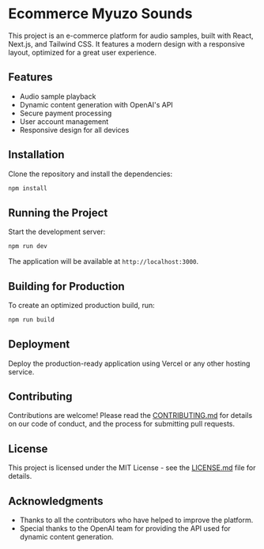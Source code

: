 # Ecommerce Myuzo Sounds

This project is an e-commerce platform for audio samples, built with React, Next.js, and Tailwind CSS. It features a modern design with a responsive layout, optimized for a great user experience.

## Features

- Audio sample playback
- Dynamic content generation with OpenAI's API
- Secure payment processing
- User account management
- Responsive design for all devices

## Installation

Clone the repository and install the dependencies:

```bash
npm install
```

## Running the Project

Start the development server:

```bash
npm run dev
```

The application will be available at `http://localhost:3000`.

## Building for Production

To create an optimized production build, run:

```bash
npm run build
```

## Deployment

Deploy the production-ready application using Vercel or any other hosting service.

## Contributing

Contributions are welcome! Please read the [CONTRIBUTING.md](CONTRIBUTING.md) for details on our code of conduct, and the process for submitting pull requests.

## License

This project is licensed under the MIT License - see the [LICENSE.md](LICENSE.md) file for details.

## Acknowledgments

- Thanks to all the contributors who have helped to improve the platform.
- Special thanks to the OpenAI team for providing the API used for dynamic content generation.